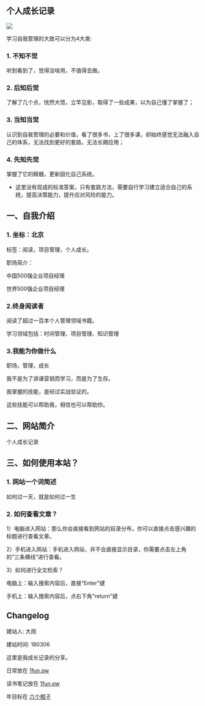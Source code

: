 ## 个人成长记录

![](http://p4hi9syd4.bkt.clouddn.com/2018-03-13-180313PSM.JPG)

学习自我管理的大致可以分为4大类:

### 1. 不知不觉

听到看到了，觉得没啥用，不值得去做。

### 2. 后知后觉

了解了几个点，恍然大悟，立竿见影，取得了一些成果，以为自己懂了掌握了；

### 3. 当知当觉

认识到自我管理的必要和价值，看了很多书，上了很多课，却始终感觉无法融入自己的体系，无法找到更好的套路，无法长期应用；

### 4. 先知先觉

掌握了它的精髓，更新固化自己系统。

* 这里没有现成的标准答案，只有套路方法，需要自行学习建立适合自己的系统，提高决策能力，提升应对风险的能力。

## 一、自我介绍

### 1. 坐标：北京

标签：阅读，项目管理，个人成长。

职场简介：

中国500强企业项目经理

世界500强企业项目经理

### 2.终身阅读者

阅读了超过一百本个人管理领域书籍。

学习领域包括：时间管理、项目管理、知识管理

### 3.我能为你做什么

职场，管理，成长

我不是为了讲课营销而学习，而是为了生存。

我掌握的技能，是经过实战验证的。

这些技能可以帮助我，相信也可以帮助你。

## 二、网站简介

个人成长记录

## 三、如何使用本站？

### 1. 网站一个词简述

如何过一天，就是如何过一生

### 2. 如何查看文章？

1）电脑进入网站：那么你会直接看到网站的目录分布，你可以直接点击感兴趣的标题进行查看文章。

2）手机进入网站：手机进入网站，并不会直接显示目录，你需要点击左上角的“三条横线”进行查看。

3）如何进行全文检索？

电脑上：输入搜索内容后，直接“Enter"键

手机上：输入搜索内容后，点右下角"return"键

## Changelog

建站人: 大雨

建站时间: 180306

这里是我成长记录的分享。

日常放在 [1fun.pw](http://1fun.pw)

读书笔记放在 [1fun.pw](http://gtd.bitcron.com)

年目标在 [六个橙子](http://gtd.bitcron.com )



